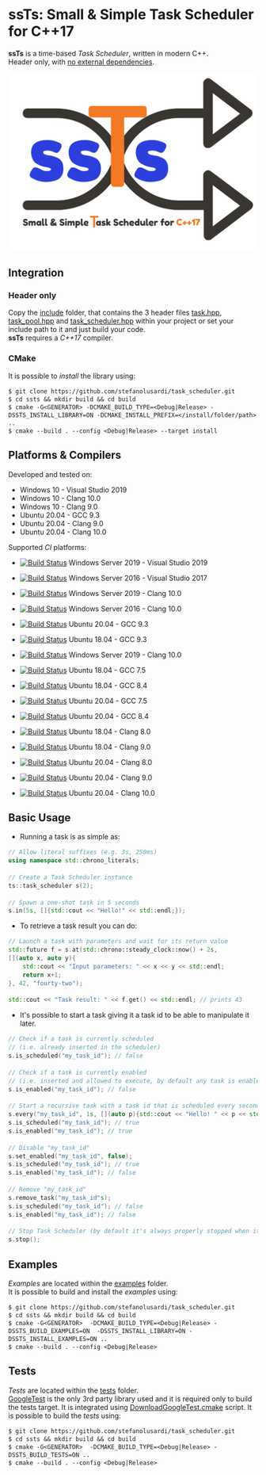 # ssTs: Small &amp; Simple Task Scheduler for C++17

**ssTs** is a time-based *Task Scheduler*, written in modern C++.  
Header only, with [no external dependencies](#tests).

![ssTs](/logo/ssTs_logo.png)

## Integration

### Header only
Copy the [include](/include) folder, that contains the 3 header files [task.hpp](/include/ssts/task.hpp), [task_pool.hpp](/include/ssts/task_pool.hpp) and [task_scheduler.hpp](/include/ssts/task_scheduler.hpp) within your project or set your include path to it and just build your code.  
**ssTs** requires a *C++17* compiler.

### CMake
It is possible to *install* the library using:
```console
$ git clone https://github.com/stefanolusardi/task_scheduler.git
$ cd ssts && mkdir build && cd build
$ cmake -G<GENERATOR> -DCMAKE_BUILD_TYPE=<Debug|Release> -DSSTS_INSTALL_LIBRARY=ON -DCMAKE_INSTALL_PREFIX=</install/folder/path> ..
$ cmake --build . --config <Debug|Release> --target install 
```

## Platforms & Compilers
Developed and tested on:
*   Windows 10 - Visual Studio 2019
*   Windows 10 - Clang 10.0
*   Windows 10 - Clang 9.0
*   Ubuntu 20.04 - GCC 9.3
*   Ubuntu 20.04 - Clang 9.0
*   Ubuntu 20.04 - Clang 10.0

Supported *CI* platforms:
* [![Build Status](https://stefanolusardi.visualstudio.com/ssts/_apis/build/status/ssts_pipeline?branchName=master&jobName=Windows2019_VisualStudio2019)](https://stefanolusardi.visualstudio.com/ssts/_build/latest?definitionId=14&branchName=master)
Windows Server 2019 - Visual Studio 2019

* [![Build Status](https://stefanolusardi.visualstudio.com/ssts/_apis/build/status/ssts_pipeline?branchName=master&jobName=Windows2016_VisualStudio2017)](https://stefanolusardi.visualstudio.com/ssts/_build/latest?definitionId=14&branchName=master)
Windows Server 2016 - Visual Studio 2017

* [![Build Status](https://stefanolusardi.visualstudio.com/ssts/_apis/build/status/ssts_pipeline?branchName=master&jobName=Windows2019_Clang10)](https://stefanolusardi.visualstudio.com/ssts/_build/latest?definitionId=14&branchName=master)
Windows Server 2019 - Clang 10.0

* [![Build Status](https://stefanolusardi.visualstudio.com/ssts/_apis/build/status/ssts_pipeline?branchName=master&jobName=Windows2016_Clang10)](https://stefanolusardi.visualstudio.com/ssts/_build/latest?definitionId=14&branchName=master)
Windows Server 2016 - Clang 10.0

* [![Build Status](https://stefanolusardi.visualstudio.com/ssts/_apis/build/status/ssts_pipeline?branchName=master&jobName=Ubuntu2004_GCC9)](https://stefanolusardi.visualstudio.com/ssts/_build/latest?definitionId=14&branchName=master)
Ubuntu 20.04 - GCC 9.3

* [![Build Status](https://stefanolusardi.visualstudio.com/ssts/_apis/build/status/ssts_pipeline?branchName=master&jobName=Ubuntu1804_GCC9)](https://stefanolusardi.visualstudio.com/ssts/_build/latest?definitionId=14&branchName=master)
Ubuntu 18.04 - GCC 9.3

* [![Build Status](https://stefanolusardi.visualstudio.com/ssts/_apis/build/status/ssts_pipeline?branchName=master&jobName=Windows2019_Clang)](https://stefanolusardi.visualstudio.com/ssts/_build/latest?definitionId=14&branchName=master)
Windows Server 2019 - Clang 10.0

* [![Build Status](https://stefanolusardi.visualstudio.com/ssts/_apis/build/status/ssts_pipeline?branchName=master&jobName=Ubuntu1804_GCC7)](https://stefanolusardi.visualstudio.com/ssts/_build/latest?definitionId=14&branchName=master)
Ubuntu 18.04 - GCC 7.5

* [![Build Status](https://stefanolusardi.visualstudio.com/ssts/_apis/build/status/ssts_pipeline?branchName=master&jobName=Ubuntu1804_GCC8)](https://stefanolusardi.visualstudio.com/ssts/_build/latest?definitionId=14&branchName=master)
Ubuntu 18.04 - GCC 8.4

* [![Build Status](https://stefanolusardi.visualstudio.com/ssts/_apis/build/status/ssts_pipeline?branchName=master&jobName=Ubuntu2004_GCC7)](https://stefanolusardi.visualstudio.com/ssts/_build/latest?definitionId=14&branchName=master)
Ubuntu 20.04 - GCC 7.5

* [![Build Status](https://stefanolusardi.visualstudio.com/ssts/_apis/build/status/ssts_pipeline?branchName=master&jobName=Ubuntu2004_GCC8)](https://stefanolusardi.visualstudio.com/ssts/_build/latest?definitionId=14&branchName=master)
Ubuntu 20.04 - GCC 8.4

* [![Build Status](https://stefanolusardi.visualstudio.com/ssts/_apis/build/status/ssts_pipeline?branchName=master&jobName=Ubuntu1804_Clang8)](https://stefanolusardi.visualstudio.com/ssts/_build/latest?definitionId=14&branchName=master)
Ubuntu 18.04 - Clang 8.0

* [![Build Status](https://stefanolusardi.visualstudio.com/ssts/_apis/build/status/ssts_pipeline?branchName=master&jobName=Ubuntu1804_Clang9)](https://stefanolusardi.visualstudio.com/ssts/_build/latest?definitionId=14&branchName=master)
Ubuntu 18.04 - Clang 9.0

* [![Build Status](https://stefanolusardi.visualstudio.com/ssts/_apis/build/status/ssts_pipeline?branchName=master&jobName=Ubuntu2004_Clang8)](https://stefanolusardi.visualstudio.com/ssts/_build/latest?definitionId=14&branchName=master)
Ubuntu 20.04 - Clang 8.0

* [![Build Status](https://stefanolusardi.visualstudio.com/ssts/_apis/build/status/ssts_pipeline?branchName=master&jobName=Ubuntu2004_Clang9)](https://stefanolusardi.visualstudio.com/ssts/_build/latest?definitionId=14&branchName=master)
Ubuntu 20.04 - Clang 9.0

* [![Build Status](https://stefanolusardi.visualstudio.com/ssts/_apis/build/status/ssts_pipeline?branchName=master&jobName=Ubuntu2004_Clang10)](https://stefanolusardi.visualstudio.com/ssts/_build/latest?definitionId=14&branchName=master)
Ubuntu 20.04 - Clang 10.0

## Basic Usage
* Running a task is as simple as:
```cpp
// Allow literal suffixes (e.g. 3s, 250ms)
using namespace std::chrono_literals;

// Create a Task Scheduler instance
ts::task_scheduler s(2);

// Spawn a one-shot task in 5 seconds
s.in(5s, []{std::cout << "Hello!" << std::endl;});
```

* To retrieve a task result you can do:
```cpp
// Launch a task with parameters and wait for its return value
std::future f = s.at(std::chrono::steady_clock::now() + 2s, 
[](auto x, auto y){ 
    std::cout << "Input parameters: " << x << y << std::endl;
    return x+1; 
}, 42, "fourty-two");

std::cout << "Task result: " << f.get() << std::endl; // prints 43
```

* It's possible to start a task giving it a task id to be able to manipulate it later.
```cpp
// Check if a task is currently scheduled 
// (i.e. already inserted in the scheduler)
s.is_scheduled("my_task_id"); // false

// Check if a task is currently enabled
// (i.e. inserted and allowed to execute, by default any task is enabled)
s.is_enabled("my_task_id"); // false

// Start a recursive task with a task id that is scheduled every second
s.every("my_task_id", 1s, [](auto p){std::cout << "Hello! " << p << std::endl;}, "some_task_parameter");
s.is_scheduled("my_task_id"); // true
s.is_enabled("my_task_id"); // true

// Disable "my_task_id"
s.set_enabled("my_task_id", false);
s.is_scheduled("my_task_id"); // true
s.is_enabled("my_task_id"); // false

// Remove "my_task_id"
s.remove_task("my_task_id"s);
s.is_scheduled("my_task_id"); // false
s.is_enabled("my_task_id"); // false

// Stop Task Scheduler (by default it's always properly stopped when it goes out of scope)
s.stop();
```

## Examples
*Examples* are located within the [examples](/examples) folder.  
It is possible to build and install the *examples* using:
```console
$ git clone https://github.com/stefanolusardi/task_scheduler.git
$ cd ssts && mkdir build && cd build
$ cmake -G<GENERATOR>  -DCMAKE_BUILD_TYPE=<Debug|Release> -DSSTS_BUILD_EXAMPLES=ON  -DSSTS_INSTALL_LIBRARY=ON -DSSTS_INSTALL_EXAMPLES=ON ..
$ cmake --build . --config <Debug|Release>
```

## Tests
*Tests* are located within the [tests](/tests) folder.  
[GoogleTest](https://github.com/google/googletest) is the only 3rd party library used and it is required only to build the tests target.
It is integrated using [DownloadGoogleTest.cmake](/cmake/DownloadGoogleTest.cmake) script. 
It is possible to build the *tests* using:
```console
$ git clone https://github.com/stefanolusardi/task_scheduler.git
$ cd ssts && mkdir build && cd build
$ cmake -G<GENERATOR>  -DCMAKE_BUILD_TYPE=<Debug|Release> -DSSTS_BUILD_TESTS=ON ..
$ cmake --build . --config <Debug|Release>
```
